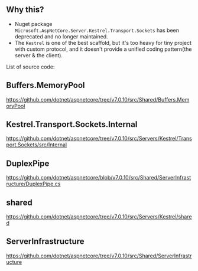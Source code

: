 
## Why this?

- Nuget package `Microsoft.AspNetCore.Server.Kestrel.Transport.Sockets` has been deprecated and no longer maintained.
- The `Kestrel` is one of the best scaffold, but it's too heavy for tiny project with custom protocol, 
  and it doesn't provide a unified coding pattern(the server & the client).  


List of source code:

## Buffers.MemoryPool
https://github.com/dotnet/aspnetcore/tree/v7.0.10/src/Shared/Buffers.MemoryPool

## Kestrel.Transport.Sockets.Internal
https://github.com/dotnet/aspnetcore/tree/v7.0.10/src/Servers/Kestrel/Transport.Sockets/src/Internal

## DuplexPipe
https://github.com/dotnet/aspnetcore/blob/v7.0.10/src/Shared/ServerInfrastructure/DuplexPipe.cs

## shared
https://github.com/dotnet/aspnetcore/tree/v7.0.10/src/Servers/Kestrel/shared

## ServerInfrastructure
https://github.com/dotnet/aspnetcore/tree/v7.0.10/src/Shared/ServerInfrastructure
